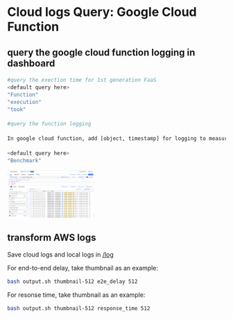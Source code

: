 # Cloud logs Query: Google Cloud Function

## query the google cloud function logging in dashboard

```bash
#query the exection time for 1st generation FaaS
<default query here>
"Function"
"execution"
"took"

#query the function logging

In google cloud function, add [object, timestamp] for logging to measure the latency, e.g., Benchmark object:cat.png timestamp:1657115411273

<default query here>
"Benchmark"
```

<img
  src="https://github.com/hd-zhao/serverless_multicloud/blob/main/asset/gcf1.png"
  alt="Alt text"
  title="Enter into CloudWatch"
  style="display: inline-block; margin: 0 auto; max-width: 200px">



## transform AWS logs

Save cloud logs and local logs in [/log](https://github.com/hd-zhao/serverless_multicloud/tree/main/logging_query/log)

For end-to-end delay, take thumbnail as an example:

```bash
bash output.sh thumbnail-512 e2e_delay 512
```

For resonse time, take thumbnail as an example:

```bash
bash output.sh thumbnail-512 response_time 512
```